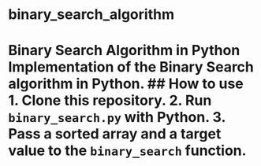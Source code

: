 # binary_search_algorithm
# Binary Search Algorithm in Python  Implementation of the Binary Search algorithm in Python.  ## How to use  1. Clone this repository. 2. Run `binary_search.py` with Python. 3. Pass a sorted array and a target value to the `binary_search` function.
